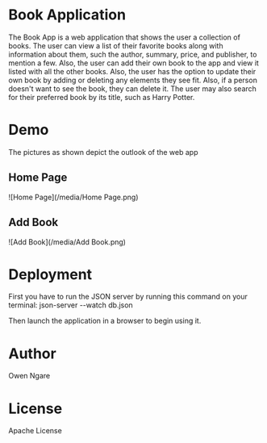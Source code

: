 # Book Application #
The Book App is a web application that shows the user a collection of books. The user can view a list of their favorite books along with information about them, such the author, summary, price, and publisher, to mention a few. Also, the user can add their own book to the app and view it listed with all the other books. Also, the user has the option to update their own book by adding or deleting any elements they see fit. Also, if a person doesn't want to see the book, they can delete it. The user may also search for their preferred book by its title, such as Harry Potter.

# Demo #
The pictures as shown depict the outlook of the web app
## Home Page ##
![Home Page](/media/Home Page.png)

## Add Book ##
![Add Book](/media/Add Book.png)

# Deployment #
First you have to run the JSON server by running this command on your terminal:
    json-server --watch db.json

Then launch the application in a browser to begin using it.

# Author #
Owen Ngare

# License #
Apache License

